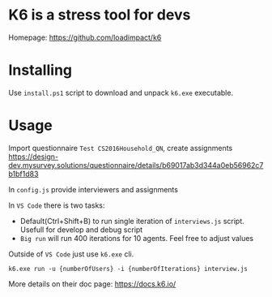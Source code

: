 K6 is a stress tool for devs 
===========
Homepage: https://github.com/loadimpact/k6

Installing
==========

Use `install.ps1` script to download and unpack `k6.exe` executable.

Usage
=====

Import questionnaire `Test CS2016Household_QN`, create assignments https://design-dev.mysurvey.solutions/questionnaire/details/b69017ab3d344a0eb56962c7b1bf1d83

In `config.js` provide interviewers and assignments

In `VS Code` there is two tasks:
- Default(Ctrl+Shift+B) to run single iteration of `interviews.js` script. Usefull for develop and debug script
- `Big run` will run 400 iterations for 10 agents. Feel free to adjust values

Outside of `VS Code` just use `k6.exe` cli.

`k6.exe run -u {numberOfUsers} -i {numberOfIterations} interview.js`

More details on their doc page: https://docs.k6.io/
